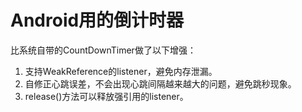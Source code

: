 # Android用的倒计时器
比系统自带的CountDownTimer做了以下增强：
1. 支持WeakReference的listener，避免内存泄漏。
2. 自修正心跳误差，不会出现心跳间隔越来越大的问题，避免跳秒现象。
3. release()方法可以释放强引用的listener。
